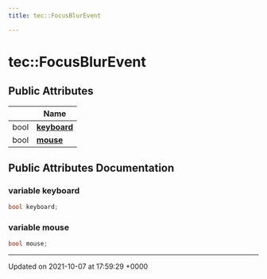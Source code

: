 ```yaml
---
title: tec::FocusBlurEvent

---
```


# tec::FocusBlurEvent





## Public Attributes

|                | Name           |
| -------------- | -------------- |
| bool | **[keyboard](/engine/Classes/structtec_1_1_focus_blur_event/#variable-keyboard)**  |
| bool | **[mouse](/engine/Classes/structtec_1_1_focus_blur_event/#variable-mouse)**  |

## Public Attributes Documentation

### variable keyboard

```cpp
bool keyboard;
```


### variable mouse

```cpp
bool mouse;
```


-------------------------------

Updated on 2021-10-07 at 17:59:29 +0000